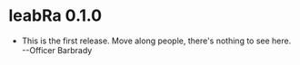 # leabRa 0.1.0

* This is the first release. Move along people, there's nothing to see here. 
--Officer Barbrady
